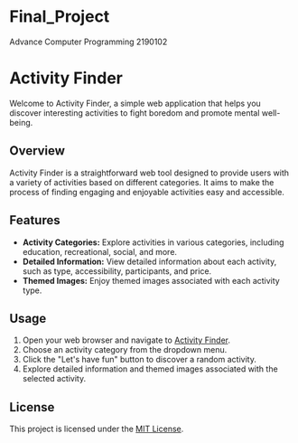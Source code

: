 # Final_Project
Advance Computer Programming 2190102

# Activity Finder

Welcome to Activity Finder, a simple web application that helps you discover interesting activities to fight boredom and promote mental well-being.

## Overview

Activity Finder is a straightforward web tool designed to provide users with a variety of activities based on different categories. It aims to make the process of finding engaging and enjoyable activities easy and accessible.

## Features

- **Activity Categories:** Explore activities in various categories, including education, recreational, social, and more.
- **Detailed Information:** View detailed information about each activity, such as type, accessibility, participants, and price.
- **Themed Images:** Enjoy themed images associated with each activity type.

## Usage

1. Open your web browser and navigate to [Activity Finder](https://Qwenty228/github.io/Final_Project/).
2. Choose an activity category from the dropdown menu.
3. Click the "Let's have fun" button to discover a random activity.
4. Explore detailed information and themed images associated with the selected activity.


## License

This project is licensed under the [MIT License](LICENSE).

